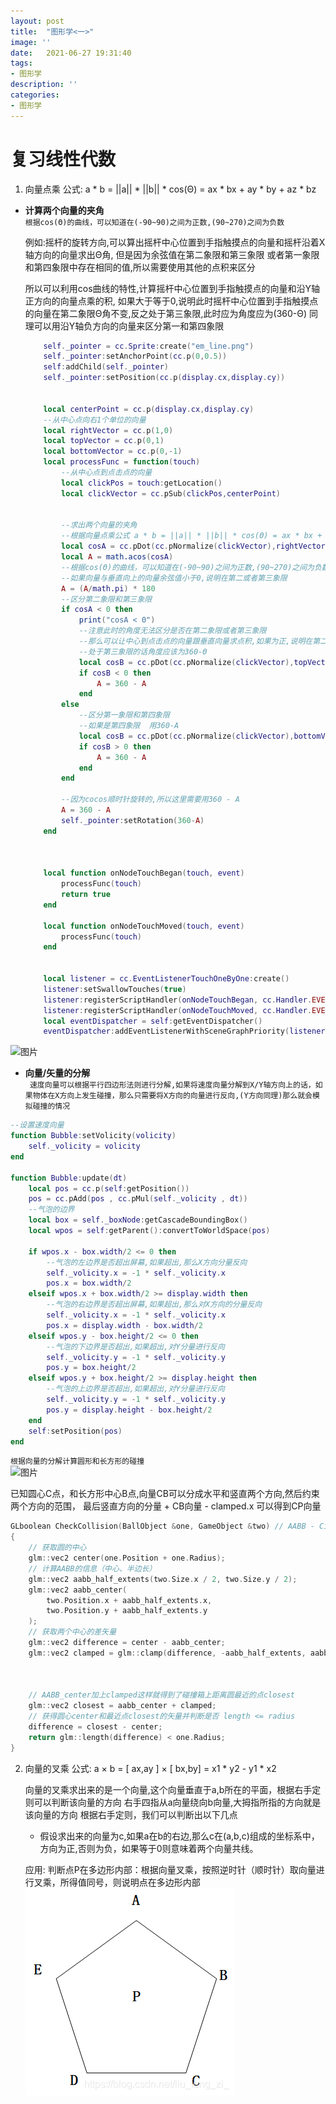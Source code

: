 ```yaml
---
layout: post
title:  "图形学<一>"
image: ''
date:   2021-06-27 19:31:40
tags:
- 图形学
description: ''
categories: 
- 图形学
---
```

# 复习线性代数
1. 向量点乘
	公式: a * b = ||a|| * ||b|| * cos(Θ) = ax * bx + ay * by + az * bz
	
* **计算两个向量的夹角**  
```根据cos(Θ)的曲线，可以知道在(-90~90)之间为正数,(90~270)之间为负数```

    例如:摇杆的旋转方向,可以算出摇杆中心位置到手指触摸点的向量和摇杆沿着X轴方向的向量求出Θ角,
    但是因为余弦值在第二象限和第三象限 或者第一象限和第四象限中存在相同的值,所以需要使用其他的点积来区分

    所以可以利用cos曲线的特性,计算摇杆中心位置到手指触摸点的向量和沿Y轴正方向的向量点乘的积,
    如果大于等于0,说明此时摇杆中心位置到手指触摸点的向量在第二象限Θ角不变,反之处于第三象限,此时应为角度应为(360-Θ)
    同理可以用沿Y轴负方向的向量来区分第一和第四象限
    ```lua
        self._pointer = cc.Sprite:create("em_line.png")
        self._pointer:setAnchorPoint(cc.p(0,0.5))
        self:addChild(self._pointer)
        self._pointer:setPosition(cc.p(display.cx,display.cy))


        local centerPoint = cc.p(display.cx,display.cy)
        --从中心点向右1个单位的向量
        local rightVector = cc.p(1,0)
        local topVector = cc.p(0,1)
        local bottomVector = cc.p(0,-1)
        local processFunc = function(touch) 
            --从中心点到点击点的向量
            local clickPos = touch:getLocation()
            local clickVector = cc.pSub(clickPos,centerPoint)


            --求出两个向量的夹角
            --根据向量点乘公式 a * b = ||a|| * ||b|| * cos(Θ) = ax * bx + ay * by + az * bz
            local cosA = cc.pDot(cc.pNormalize(clickVector),rightVector)
            local A = math.acos(cosA)
            --根据cos(Θ)的曲线，可以知道在(-90~90)之间为正数,(90~270)之间为负数
            --如果向量与垂直向上的向量余弦值小于0,说明在第二或者第三象限
            A = (A/math.pi) * 180
            --区分第二象限和第三象限
            if cosA < 0 then
                print("cosA < 0")
                --注意此时的角度无法区分是否在第二象限或者第三象限
                --那么可以让中心到点击点的向量跟垂直向量求点积,如果为正,说明在第二象限,否则为第三象限
                --处于第三象限的话角度应该为360-Θ
                local cosB = cc.pDot(cc.pNormalize(clickVector),topVector)
                if cosB < 0 then
                    A = 360 - A
                end
            else
                --区分第一象限和第四象限
                --如果是第四象限  用360-A
                local cosB = cc.pDot(cc.pNormalize(clickVector),bottomVector)
                if cosB > 0 then
                    A = 360 - A
                end
            end

            --因为cocos顺时针旋转的,所以这里需要用360 - A
            A = 360 - A
            self._pointer:setRotation(360-A)
        end


        
        local function onNodeTouchBegan(touch, event)
            processFunc(touch)
            return true
        end

        local function onNodeTouchMoved(touch, event)
            processFunc(touch)
        end


        local listener = cc.EventListenerTouchOneByOne:create()
        listener:setSwallowTouches(true)
        listener:registerScriptHandler(onNodeTouchBegan, cc.Handler.EVENT_TOUCH_BEGAN)
        listener:registerScriptHandler(onNodeTouchMoved, cc.Handler.EVENT_TOUCH_MOVED)
        local eventDispatcher = self:getEventDispatcher()
        eventDispatcher:addEventListenerWithSceneGraphPriority(listener, self)
    ```
![图片](../assets/img/opengl/dot.png)  

* **向量/矢量的分解**  
``` 速度向量可以根据平行四边形法则进行分解,如果将速度向量分解到X/Y轴方向上的话，如果物体在X方向上发生碰撞，那么只需要将X方向的向量进行反向,(Y方向同理)那么就会模拟碰撞的情况```
```lua
--设置速度向量
function Bubble:setVolicity(volicity)
    self._volicity = volicity
end

function Bubble:update(dt)
    local pos = cc.p(self:getPosition())
    pos = cc.pAdd(pos , cc.pMul(self._volicity , dt))
    --气泡的边界
    local box = self._boxNode:getCascadeBoundingBox()
    local wpos = self:getParent():convertToWorldSpace(pos)
    
    if wpos.x - box.width/2 <= 0 then
        --气泡的左边界是否超出屏幕,如果超出,那么X方向分量反向
        self._volicity.x = -1 * self._volicity.x
        pos.x = box.width/2
    elseif wpos.x + box.width/2 >= display.width then
        --气泡的右边界是否超出屏幕,如果超出,那么对X方向的分量反向
        self._volicity.x = -1 * self._volicity.x
        pos.x = display.width - box.width/2
    elseif wpos.y - box.height/2 <= 0 then
        --气泡的下边界是否超出,如果超出,对Y分量进行反向
        self._volicity.y = -1 * self._volicity.y
        pos.y = box.height/2
    elseif wpos.y + box.height/2 >= display.height then
        --气泡的上边界是否超出,如果超出,对Y分量进行反向
        self._volicity.y = -1 * self._volicity.y
        pos.y = display.height - box.height/2
    end
    self:setPosition(pos)
end
```

```根据向量的分解计算圆形和长方形的碰撞```  
![图片](..\assets\img\vector\pengzhuang.png)

已知圆心C点，和长方形中心B点,向量CB可以分成水平和竖直两个方向,然后约束两个方向的范围，
最后竖直方向的分量 + CB向量 - clamped.x 可以得到CP向量
```c
GLboolean CheckCollision(BallObject &one, GameObject &two) // AABB - Circle collision
{
    // 获取圆的中心 
    glm::vec2 center(one.Position + one.Radius);
    // 计算AABB的信息（中心、半边长）
    glm::vec2 aabb_half_extents(two.Size.x / 2, two.Size.y / 2);
    glm::vec2 aabb_center(
        two.Position.x + aabb_half_extents.x, 
        two.Position.y + aabb_half_extents.y
    );
    // 获取两个中心的差矢量
    glm::vec2 difference = center - aabb_center;
    glm::vec2 clamped = glm::clamp(difference, -aabb_half_extents, aabb_half_extents);


    
    // AABB_center加上clamped这样就得到了碰撞箱上距离圆最近的点closest
    glm::vec2 closest = aabb_center + clamped;
    // 获得圆心center和最近点closest的矢量并判断是否 length <= radius
    difference = closest - center;
    return glm::length(difference) < one.Radius;
}  
```

2. 向量的叉乘
	公式: a × b = [ ax,ay ] × [ bx,by]  =  x1 * y2 - y1 * x2 

	向量的叉乘求出来的是一个向量,这个向量垂直于a,b所在的平面，根据右手定则可以判断该向量的方向
	右手四指从a向量绕向b向量,大拇指所指的方向就是该向量的方向
	根据右手定则，我们可以判断出以下几点
	* 假设求出来的向量为c,如果a在b的右边,那么c在(a,b,c)组成的坐标系中，方向为正,否则为负，如果等于0则意味着两个向量共线。

	应用:
		判断点P在多边形内部：根据向量叉乘，按照逆时针（顺时针）取向量进行叉乘，所得值同号，则说明点在多边形内部  
    ![图片](../assets/img/vector/chacheng.png) 


